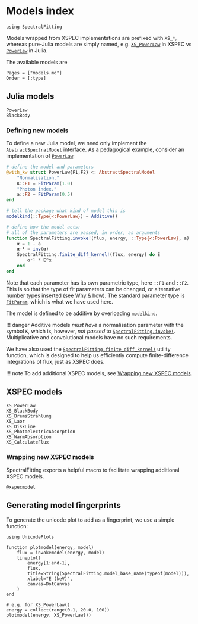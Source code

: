 # Models index

```@setup model_plots
using SpectralFitting
```

Models wrapped from XSPEC implementations are prefixed with `XS_*`, whereas pure-Julia models are simply named, e.g. [`XS_PowerLaw`](@ref) in XSPEC vs [`PowerLaw`](@ref) in Julia.

The available models are
```@index
Pages = ["models.md"]
Order = [:type]
```

## Julia models

```@docs
PowerLaw
BlackBody
```

### Defining new models

To define a new Julia model, we need only implement the [`AbstractSpectralModel`](@ref) interface. As a pedagogical example, consider an implementation of [`PowerLaw`](@ref):

```julia
# define the model and parameters
@with_kw struct PowerLaw{F1,F2} <: AbstractSpectralModel
    "Normalisation."
    K::F1 = FitParam(1.0)
    "Photon index."
    a::F2 = FitParam(0.5)
end

# tell the package what kind of model this is
modelkind(::Type{<:PowerLaw}) = Additive()

# define how the model acts: 
# all of the parameters are passed, in order, as arguments
function SpectralFitting.invoke!(flux, energy, ::Type{<:PowerLaw}, a)
    α = 1 - a
    α⁻¹ = inv(α)
    SpectralFitting.finite_diff_kernel!(flux, energy) do E
        α⁻¹ * E^α
    end
end
```

Note that each parameter has its own parametric type, here `::F1` and `::F2`. This is so that the type of fit parameters can be changed, or alternative number types inserted (see [Why & how](@ref)). The standard parameter type is [`FitParam`](@ref), which is what we have used here.

The model is defined to be additive by overloading [`modelkind`](@ref).

!!! danger
    Additive models _must have_ a normalisation parameter with the symbol `K`, which is, however, _not passed_ to [`SpectralFitting.invoke!`](@ref). Multiplicative and convolutional models have no such requirements.

We have also used the [`SpectralFitting.finite_diff_kernel!`](@ref) utility function, which is designed to help us efficiently compute finite-difference integrations of flux, just as XSPEC does.

!!! note
    To add additional XSPEC models, see [Wrapping new XSPEC models](@ref).

## XSPEC models

```@docs
XS_PowerLaw
XS_BlackBody
XS_BremsStrahlung
XS_Laor
XS_DiskLine
XS_PhotoelectricAbsorption
XS_WarmAbsorption
XS_CalculateFlux
```

### Wrapping new XSPEC models

SpectralFitting exports a helpful macro to facilitate wrapping additional XSPEC models.

```@docs
@xspecmodel
```

## Generating model fingerprints

To generate the unicode plot to add as a fingerprint, we use a simple function:

```@example model_plots
using UnicodePlots

function plotmodel(energy, model)
    flux = invokemodel(energy, model)
    lineplot(
        energy[1:end-1], 
        flux, 
        title=String(SpectralFitting.model_base_name(typeof(model))), 
        xlabel="E (keV)", 
        canvas=DotCanvas
    )
end

# e.g. for XS_PowerLaw()
energy = collect(range(0.1, 20.0, 100))
plotmodel(energy, XS_PowerLaw())
```


